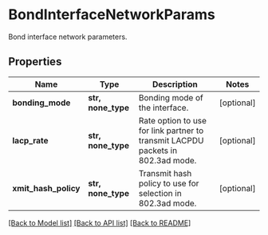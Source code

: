 # BondInterfaceNetworkParams

Bond interface network parameters.

## Properties
Name | Type | Description | Notes
------------ | ------------- | ------------- | -------------
**bonding_mode** | **str, none_type** | Bonding mode of the interface. | [optional] 
**lacp_rate** | **str, none_type** | Rate option to use for link partner to transmit LACPDU packets in 802.3ad mode. | [optional] 
**xmit_hash_policy** | **str, none_type** | Transmit hash policy to use for selection in 802.3ad mode. | [optional] 

[[Back to Model list]](../README.md#documentation-for-models) [[Back to API list]](../README.md#documentation-for-api-endpoints) [[Back to README]](../README.md)


